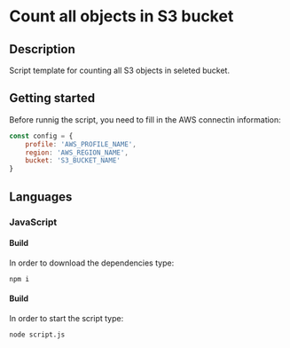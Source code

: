 # Count all objects in S3 bucket
## Description
Script template for counting all S3 objects in seleted bucket.

## Getting started
Before runnig the script, you need to fill in the AWS connectin information:
```js
const config = {
    profile: 'AWS_PROFILE_NAME',
    region: 'AWS_REGION_NAME',
    bucket: 'S3_BUCKET_NAME'
}
```

## Languages
### JavaScript
#### Build
In order to download the dependencies type:
```shell
npm i
```

#### Build
In order to start the script type:
```shell
node script.js
```
